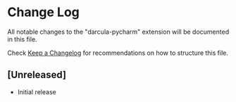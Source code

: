 # Change Log
All notable changes to the "darcula-pycharm" extension will be documented in this file.

Check [Keep a Changelog](http://keepachangelog.com/) for recommendations on how to structure this file.

## [Unreleased]
- Initial release
